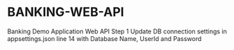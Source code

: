 # BANKING-WEB-API
Banking Demo Application Web API
Step 1 Update DB connection settings in appsettings.json line 14 with Database Name, UserId and Password

